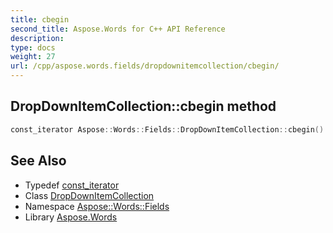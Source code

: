 ```yaml
---
title: cbegin
second_title: Aspose.Words for C++ API Reference
description: 
type: docs
weight: 27
url: /cpp/aspose.words.fields/dropdownitemcollection/cbegin/
---
```

## DropDownItemCollection::cbegin method




```cpp
const_iterator Aspose::Words::Fields::DropDownItemCollection::cbegin() const noexcept
```

## See Also

* Typedef [const_iterator](../const_iterator/)
* Class [DropDownItemCollection](../)
* Namespace [Aspose::Words::Fields](../../)
* Library [Aspose.Words](../../../)
